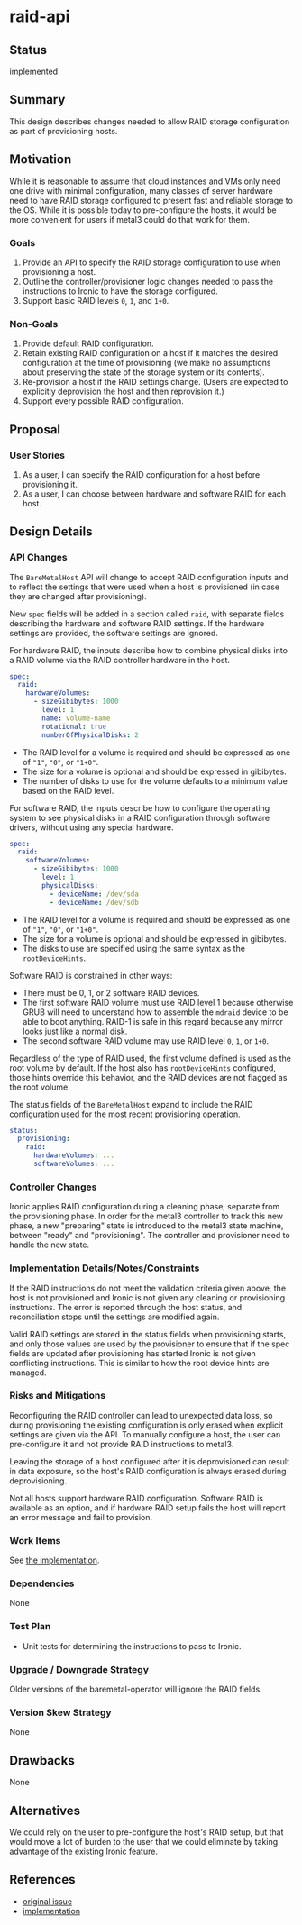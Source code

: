 # raid-api

## Status

implemented

## Summary

This design describes changes needed to allow RAID storage
configuration as part of provisioning hosts.

## Motivation

While it is reasonable to assume that cloud instances and VMs only
need one drive with minimal configuration, many classes of server
hardware need to have RAID storage configured to present fast and
reliable storage to the OS. While it is possible today to
pre-configure the hosts, it would be more convenient for users if
metal3 could do that work for them.

### Goals

1. Provide an API to specify the RAID storage configuration to use
   when provisioning a host.
2. Outline the controller/provisioner logic changes needed to pass the
   instructions to Ironic to have the storage configured.
3. Support basic RAID levels `0`, `1`, and `1+0`.

### Non-Goals

1. Provide default RAID configuration.
2. Retain existing RAID configuration on a host if it matches the
   desired configuration at the time of provisioning (we make no
   assumptions about preserving the state of the storage system or its
   contents).
3. Re-provision a host if the RAID settings change. (Users are
   expected to explicitly deprovision the host and then reprovision
   it.)
4. Support every possible RAID configuration.

## Proposal

### User Stories

1. As a user, I can specify the RAID configuration for a host before
   provisioning it.
2. As a user, I can choose between hardware and software RAID for each
   host.

## Design Details

### API Changes

The `BareMetalHost` API will change to accept RAID configuration
inputs and to reflect the settings that were used when a host is
provisioned (in case they are changed after provisioning).

New `spec` fields will be added in a section called `raid`, with
separate fields describing the hardware and software RAID settings. If
the hardware settings are provided, the software settings are ignored.

For hardware RAID, the inputs describe how to combine physical disks
into a RAID volume via the RAID controller hardware in the host.

```yaml
spec:
  raid:
    hardwareVolumes:
      - sizeGibibytes: 1000
        level: 1
        name: volume-name
        rotational: true
        numberOfPhysicalDisks: 2
```

- The RAID level for a volume is required and should be expressed as
  one of `"1"`, `"0"`, or `"1+0"`.
- The size for a volume is optional and should be expressed in
  gibibytes.
- The number of disks to use for the volume defaults to a minimum
  value based on the RAID level.

For software RAID, the inputs describe how to configure the operating
system to see physical disks in a RAID configuration through software
drivers, without using any special hardware.

```yaml
spec:
  raid:
    softwareVolumes:
      - sizeGibibytes: 1000
        level: 1
        physicalDisks:
          - deviceName: /dev/sda
          - deviceName: /dev/sdb
```

- The RAID level for a volume is required and should be expressed as
  one of `"1"`, `"0"`, or `"1+0"`.
- The size for a volume is optional and should be expressed in
  gibibytes.
- The disks to use are specified using the same syntax as the
  `rootDeviceHints`.

Software RAID is constrained in other ways:

- There must be 0, 1, or 2 software RAID devices.
- The first software RAID volume must use RAID level 1 because
  otherwise GRUB will need to understand how to assemble the `mdraid`
  device to be able to boot anything. RAID-1 is safe in this regard
  because any mirror looks just like a normal disk.
- The second software RAID volume may use RAID level `0`, `1`, or
  `1+0`.

Regardless of the type of RAID used, the first volume defined is used
as the root volume by default. If the host also has `rootDeviceHints`
configured, those hints override this behavior, and the RAID devices
are not flagged as the root volume.

The status fields of the `BareMetalHost` expand to include the RAID
configuration used for the most recent provisioning operation.

```yaml
status:
  provisioning:
    raid:
      hardwareVolumes: ...
      softwareVolumes: ...
```

### Controller Changes

Ironic applies RAID configuration during a cleaning phase, separate
from the provisioning phase. In order for the metal3 controller to
track this new phase, a new "preparing" state is introduced to the
metal3 state machine, between "ready" and "provisioning". The
controller and provisioner need to handle the new state.

### Implementation Details/Notes/Constraints

If the RAID instructions do not meet the validation criteria given
above, the host is not provisioned and Ironic is not given any
cleaning or provisioning instructions. The error is reported through
the host status, and reconciliation stops until the settings are
modified again.

Valid RAID settings are stored in the status fields when provisioning
starts, and only those values are used by the provisioner to ensure
that if the spec fields are updated after provisioning has started
Ironic is not given conflicting instructions. This is similar to how
the root device hints are managed.

### Risks and Mitigations

Reconfiguring the RAID controller can lead to unexpected data loss, so
during provisioning the existing configuration is only erased when
explicit settings are given via the API. To manually configure a host,
the user can pre-configure it and not provide RAID instructions to
metal3.

Leaving the storage of a host configured after it is deprovisioned can
result in data exposure, so the host's RAID configuration is always
erased during deprovisioning.

Not all hosts support hardware RAID configuration. Software RAID is
available as an option, and if hardware RAID setup fails the host will
report an error message and fail to provision.

### Work Items

See [the implementation](https://github.com/metal3-io/baremetal-operator/pull/292).

### Dependencies

None

### Test Plan

- Unit tests for determining the instructions to pass to Ironic.

### Upgrade / Downgrade Strategy

Older versions of the baremetal-operator will ignore the RAID fields.

### Version Skew Strategy

None

## Drawbacks

None

## Alternatives

We could rely on the user to pre-configure the host's RAID setup, but
that would move a lot of burden to the user that we could eliminate by
taking advantage of the existing Ironic feature.

## References

- [original issue](https://github.com/metal3-io/baremetal-operator/issues/206)
- [implementation](https://github.com/metal3-io/baremetal-operator/pull/292)
